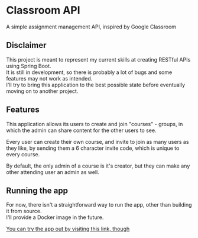 <h1>Classroom API</h1>
A simple assignment management API, inspired by Google Classroom

<h2>Disclaimer</h2>
This project is meant to represent my current skills at creating RESTful APIs using Spring Boot. <br>
It is still in development, so there is probably a lot of bugs and some features may not work as intended.<br>
I'll try to bring this application to the best possible state before eventually moving on to another project.

<h2>Features</h2>
This application allows its users to create and join "courses" - groups, in which the admin can share content for the other users to see.

Every user can create their own course, and invite to join as many users as they like, by sending them a 6 character invite code, which is unique to every course.

By default, the only admin of a course is it's creator, but they can make any other attending user an admin as well.

<h2>Running the app</h2>
For now, there isn't a straightforward way to run the app, other than building it from source.<br>
I'll provide a Docker image in the future.

[You can try the app out by visiting this link, though](https://eukon-classroom.herokuapp.com/api/v1/swagger-ui.html)
